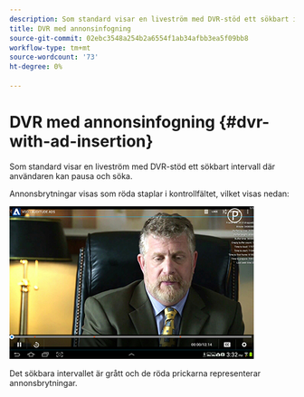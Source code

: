 ```yaml
---
description: Som standard visar en liveström med DVR-stöd ett sökbart intervall där användaren kan pausa och söka.
title: DVR med annonsinfogning
source-git-commit: 02ebc3548a254b2a6554f1ab34afbb3ea5f09bb8
workflow-type: tm+mt
source-wordcount: '73'
ht-degree: 0%

---
```


# DVR med annonsinfogning {#dvr-with-ad-insertion}

Som standard visar en liveström med DVR-stöd ett sökbart intervall där användaren kan pausa och söka.

Annonsbrytningar visas som röda staplar i kontrollfältet, vilket visas nedan:

<!--<a id="fig_720DD22D2318485EAB4BEA55C30D5ECF"></a>-->

![](assets/dvr-with-ads.jpg)

Det sökbara intervallet är grått och de röda prickarna representerar annonsbrytningar.
